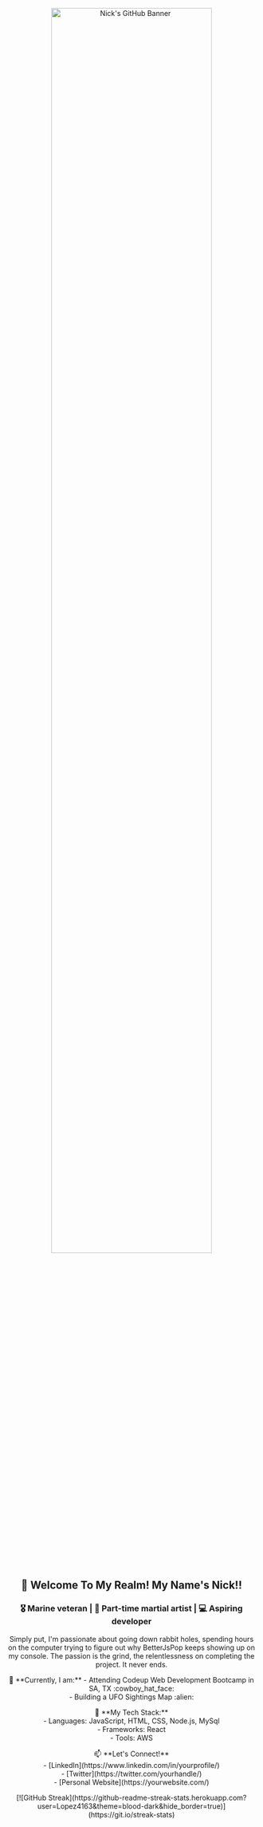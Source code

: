 <p align="center">
  <img src="https://cdn4.whatculture.com/images/2015/09/BMcKRFsj-600x338.jpg" alt="Nick's GitHub Banner" width="80%">
</p>

<h2 align="center">👋 Welcome To My Realm! My Name's Nick!!</h2>

<h3 align="center">
  🎖️ Marine veteran | 🥋 Part-time martial artist | 💻 Aspiring developer
</h3>

<p align="center">
  Simply put, I'm passionate about going down rabbit holes, spending hours on the computer trying to figure out why BetterJsPop keeps showing up on my console. The passion is the grind, the relentlessness on completing the project. It never ends.
</p>

<p align="center">
  💼 **Currently, I am:**
  - Attending Codeup Web Development Bootcamp in SA, TX :cowboy_hat_face:<br>
  - Building a UFO Sightings Map :alien:
</p>

<p align="center">
  🚀 **My Tech Stack:**<br>
  - Languages: JavaScript, HTML, CSS, Node.js, MySql<br>
  - Frameworks: React<br>
  - Tools: AWS
</p>

<p align="center">
  📫 **Let's Connect!**<br>
  - [LinkedIn](https://www.linkedin.com/in/yourprofile/)<br>
  - [Twitter](https://twitter.com/yourhandle/)<br>
  - [Personal Website](https://yourwebsite.com/)
</p>

<p align="center">
[![GitHub Streak](https://github-readme-streak-stats.herokuapp.com?user=Lopez4163&theme=blood-dark&hide_border=true)](https://git.io/streak-stats)
</p>


